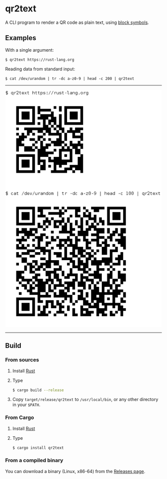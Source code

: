 # qr2text

A CLI program to render a QR code as plain text, using [block symbols](https://en.wikipedia.org/wiki/Block_Elements).

## Examples

With a single argument:

    $ qr2text https://rust-lang.org

Reading data from standard input:

    $ cat /dev/urandom | tr -dc a-z0-9 | head -c 200 | qr2text 

---

![QR Examples](./imgs/qr-examples.png)

---

## Build

### From sources

1. Install [Rust](https://www.rust-lang.org/en-US/)

2. Type

    ```bash
    $ cargo build --release
    ```

3. Copy `target/release/qr2text` to `/usr/local/bin`, or any other directory in your `$PATH`.

### From Cargo

1. Install [Rust](https://www.rust-lang.org/en-US/)

2. Type

    ```bash
    $ cargo install qr2text
    ```

### From a compiled binary

You can download a binary (Linux, x86-64) from the [Releases page](https://github.com/ayosec/qr2text/releases).

